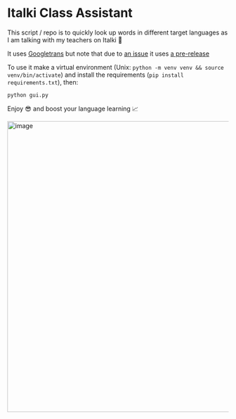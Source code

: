 # Italki Class Assistant

This script / repo is to quickly look up words in different target languages as I am talking with my teachers on Italki 💪

It uses [Googletrans](https://py-googletrans.readthedocs.io/en/latest/) but note that due to [an issue](https://github.com/ssut/py-googletrans/issues/383) it uses [a pre-release](https://pypi.org/project/googletrans/3.1.0a0/)

To use it make a virtual environment (Unix: `python -m venv venv && source venv/bin/activate`) and install the requirements (`pip install requirements.txt`), then:

```
python gui.py
```

Enjoy 😎 and boost your language learning 📈

<img width="661" alt="image" src="https://github.com/bbelderbos/italki-class-assistant/assets/387927/24515798-9f32-40b5-985e-9c424ed5fbe1">

